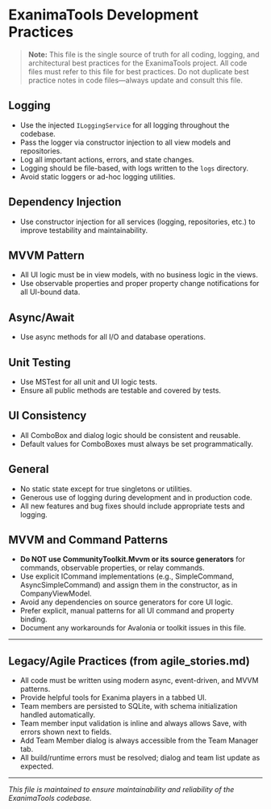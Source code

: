 # ExanimaTools Development Practices

> **Note:** This file is the single source of truth for all coding, logging, and architectural best practices for the ExanimaTools project. All code files must refer to this file for best practices. Do not duplicate best practice notes in code files—always update and consult this file.

## Logging
- Use the injected `ILoggingService` for all logging throughout the codebase.
- Pass the logger via constructor injection to all view models and repositories.
- Log all important actions, errors, and state changes.
- Logging should be file-based, with logs written to the `logs` directory.
- Avoid static loggers or ad-hoc logging utilities.

## Dependency Injection
- Use constructor injection for all services (logging, repositories, etc.) to improve testability and maintainability.

## MVVM Pattern
- All UI logic must be in view models, with no business logic in the views.
- Use observable properties and proper property change notifications for all UI-bound data.

## Async/Await
- Use async methods for all I/O and database operations.

## Unit Testing
- Use MSTest for all unit and UI logic tests.
- Ensure all public methods are testable and covered by tests.

## UI Consistency
- All ComboBox and dialog logic should be consistent and reusable.
- Default values for ComboBoxes must always be set programmatically.

## General
- No static state except for true singletons or utilities.
- Generous use of logging during development and in production code.
- All new features and bug fixes should include appropriate tests and logging.

## MVVM and Command Patterns
- **Do NOT use CommunityToolkit.Mvvm or its source generators** for commands, observable properties, or relay commands.
- Use explicit ICommand implementations (e.g., SimpleCommand, AsyncSimpleCommand) and assign them in the constructor, as in CompanyViewModel.
- Avoid any dependencies on source generators for core UI logic.
- Prefer explicit, manual patterns for all UI command and property binding.
- Document any workarounds for Avalonia or toolkit issues in this file.

---

## Legacy/Agile Practices (from agile_stories.md)

- All code must be written using modern async, event-driven, and MVVM patterns.
- Provide helpful tools for Exanima players in a tabbed UI.
- Team members are persisted to SQLite, with schema initialization handled automatically.
- Team member input validation is inline and always allows Save, with errors shown next to fields.
- Add Team Member dialog is always accessible from the Team Manager tab.
- All build/runtime errors must be resolved; dialog and team list update as expected.

---

*This file is maintained to ensure maintainability and reliability of the ExanimaTools codebase.*
